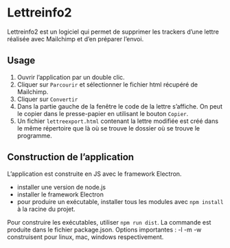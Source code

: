 

Lettreinfo2
==============================

Lettreinfo2 est un logiciel qui permet de supprimer les trackers d’une lettre réalisée avec Mailchimp et d’en préparer l’envoi.



## Usage

1. Ouvrir l’application par un double clic.
2. Cliquer sur `Parcourir` et sélectionner le fichier html récupéré de Mailchimp.
3. Cliquer sur `Convertir`
4. Dans la partie gauche de la fenêtre le code de la lettre s’affiche. On peut le copier dans le presse-papier en utilisant le bouton `Copier`.
5. Un fichier `lettreexport.html` contenant la lettre modifiée est créé dans le même répertoire que là où se trouve le dossier où se trouve le programme.

## Construction de l’application

L’application est construite en JS avec le framework Electron.

- installer une version de node.js 
- installer le framework Electron
- pour produire un exécutable, installer tous les modules avec `npm install` à la racine du projet.

Pour construire les exécutables, utiliser `npm run dist`. La commande est produite dans le fichier package.json. Options importantes : -l -m -w construisent pour linux, mac, windows respectivement.

